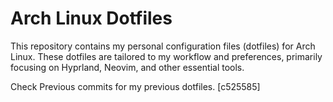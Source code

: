 # Arch Linux Dotfiles

This repository contains my personal configuration files (dotfiles) for Arch Linux. 
These dotfiles are tailored to my workflow and preferences, primarily focusing on Hyprland, Neovim, and other essential tools.

Check Previous commits for my previous dotfiles. [c525585]
